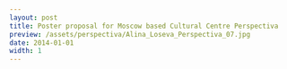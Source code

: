 ```yaml
---
layout: post
title: Poster proposal for Moscow based Cultural Centre Perspectiva
preview: /assets/perspectiva/Alina_Loseva_Perspectiva_07.jpg
date: 2014-01-01
width: 1
---
```


